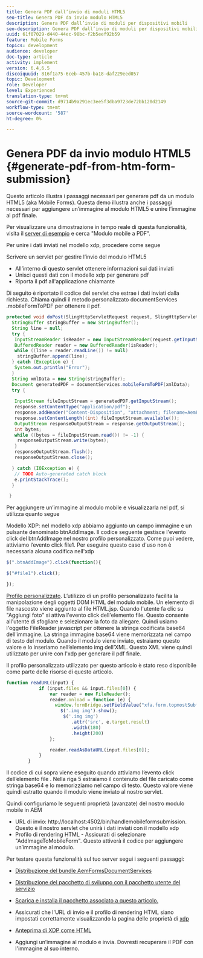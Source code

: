 ```yaml
---
title: Genera PDF dall’invio di moduli HTML5
seo-title: Genera PDF da invio modulo HTML5
description: Genera PDF dall’invio di moduli per dispositivi mobili
seo-description: Genera PDF dall’invio di moduli per dispositivi mobili
uuid: 61f07029-d440-44ec-98bc-f2b5eef92b59
feature: Mobile Forms
topics: development
audience: developer
doc-type: article
activity: implement
version: 6.4,6.5
discoiquuid: 816f1a75-6ceb-457b-ba18-daf229eed057
topic: Development
role: Developer
level: Experienced
translation-type: tm+mt
source-git-commit: d9714b9a291ec3ee5f3dba9723de72bb120d2149
workflow-type: tm+mt
source-wordcount: '587'
ht-degree: 0%

---
```



# Genera PDF da invio modulo HTML5 {#generate-pdf-from-htm-form-submission}

Questo articolo illustra i passaggi necessari per generare pdf da un modulo HTML5 (aka Mobile Forms). Questa demo illustra anche i passaggi necessari per aggiungere un’immagine al modulo HTML5 e unire l’immagine al pdf finale.

Per visualizzare una dimostrazione in tempo reale di questa funzionalità, visita il [server di esempio](https://forms.enablementadobe.com/content/samples/samples.html?query=0) e cerca &quot;Modulo mobile a PDF&quot;.

Per unire i dati inviati nel modello xdp, procedere come segue

Scrivere un servlet per gestire l’invio del modulo HTML5

* All’interno di questo servlet ottenere informazioni sui dati inviati
* Unisci questi dati con il modello xdp per generare pdf
* Riporta il pdf all&#39;applicazione chiamante

Di seguito è riportato il codice del servlet che estrae i dati inviati dalla richiesta. Chiama quindi il metodo personalizzato documentServices .mobileFormToPDF per ottenere il pdf.

```java
protected void doPost(SlingHttpServletRequest request, SlingHttpServletResponse response) {
  StringBuffer stringBuffer = new StringBuffer();
  String line = null;
  try {
   InputStreamReader isReader = new InputStreamReader(request.getInputStream(), "UTF-8");
   BufferedReader reader = new BufferedReader(isReader);
   while ((line = reader.readLine()) != null)
    stringBuffer.append(line);
  } catch (Exception e) {
   System.out.println("Error");
  }
  String xmlData = new String(stringBuffer);
  Document generatedPDF = documentServices.mobileFormToPDF(xmlData);
  try {
   
   InputStream fileInputStream = generatedPDF.getInputStream();
   response.setContentType("application/pdf");
   response.addHeader("Content-Disposition", "attachment; filename=AemFormsRocks.pdf");
   response.setContentLength((int) fileInputStream.available());
   OutputStream responseOutputStream = response.getOutputStream();
   int bytes;
   while ((bytes = fileInputStream.read()) != -1) {
    responseOutputStream.write(bytes);
   }
   responseOutputStream.flush();
   responseOutputStream.close();

  } catch (IOException e) {
   // TODO Auto-generated catch block
   e.printStackTrace();
  }

 }
```

Per aggiungere un’immagine al modulo mobile e visualizzarla nel pdf, si utilizza quanto segue

Modello XDP: nel modello xdp abbiamo aggiunto un campo immagine e un pulsante denominato btnAddImage. Il codice seguente gestisce l&#39;evento click del btnAddImage nel nostro profilo personalizzato. Come puoi vedere, attiviamo l’evento click file1. Per eseguire questo caso d&#39;uso non è necessaria alcuna codifica nell&#39;xdp

```javascript
$(".btnAddImage").click(function(){

$("#file1").click();

});
```

[Profilo personalizzato](https://helpx.adobe.com/livecycle/help/mobile-forms/creating-profile.html#CreatingCustomProfiles). L’utilizzo di un profilo personalizzato facilita la manipolazione degli oggetti DOM HTML del modulo mobile. Un elemento di file nascosto viene aggiunto al file HTML.jsp. Quando l&#39;utente fa clic su &quot;Aggiungi foto&quot; si attiva l&#39;evento click dell&#39;elemento file. Questo consente all&#39;utente di sfogliare e selezionare la foto da allegare. Quindi usiamo l&#39;oggetto FileReader javascript per ottenere la stringa codificata base64 dell&#39;immagine. La stringa immagine base64 viene memorizzata nel campo di testo del modulo. Quando il modulo viene inviato, estraiamo questo valore e lo inseriamo nell’elemento img dell’XML. Questo XML viene quindi utilizzato per unire con l&#39;xdp per generare il pdf finale.

Il profilo personalizzato utilizzato per questo articolo è stato reso disponibile come parte delle risorse di questo articolo.

```javascript
function readURL(input) {
            if (input.files && input.files[0]) {
                var reader = new FileReader();
                reader.onload = function (e) {
                  window.formBridge.setFieldValue("xfa.form.topmostSubform.Page1.base64image",reader.result);
                    $('.img img').show();
                     $('.img img')
                        .attr('src', e.target.result)
                        .width(180)
                        .height(200)
                };

                reader.readAsDataURL(input.files[0]);
            }
        }
```

Il codice di cui sopra viene eseguito quando attiviamo l’evento click dell’elemento file . Nella riga 5 estraiamo il contenuto del file caricato come stringa base64 e lo memorizziamo nel campo di testo. Questo valore viene quindi estratto quando il modulo viene inviato al nostro servlet.

Quindi configuriamo le seguenti proprietà (avanzate) del nostro modulo mobile in AEM

* URL di invio: http://localhost:4502/bin/handlemobileformsubmission. Questo è il nostro servlet che unirà i dati inviati con il modello xdp
* Profilo di rendering HTML - Assicurati di selezionare &quot;AddImageToMobileForm&quot;. Questo attiverà il codice per aggiungere un’immagine al modulo.

Per testare questa funzionalità sul tuo server segui i seguenti passaggi:

* [Distribuzione del bundle AemFormsDocumentServices](/help/forms/assets/common-osgi-bundles/AEMFormsDocumentServices.core-1.0-SNAPSHOT.jar)

* [Distribuzione del pacchetto di sviluppo con il pacchetto utente del servizio](/help/forms/assets/common-osgi-bundles/DevelopingWithServiceUser.jar)

* [Scarica e installa il pacchetto associato a questo articolo.](assets/pdf-from-mobile-form-submission.zip)

* Assicurati che l&#39;URL di invio e il profilo di rendering HTML siano impostati correttamente visualizzando la pagina delle proprietà di [xdp](http://localhost:4502/libs/fd/fm/gui/content/forms/formmetadataeditor.html/content/dam/formsanddocuments/schengen.xdp)

* [Anteprima di XDP come HTML](http://localhost:4502/content/dam/formsanddocuments/schengen.xdp/jcr:content)

* Aggiungi un’immagine al modulo e invia. Dovresti recuperare il PDF con l&#39;immagine al suo interno.


